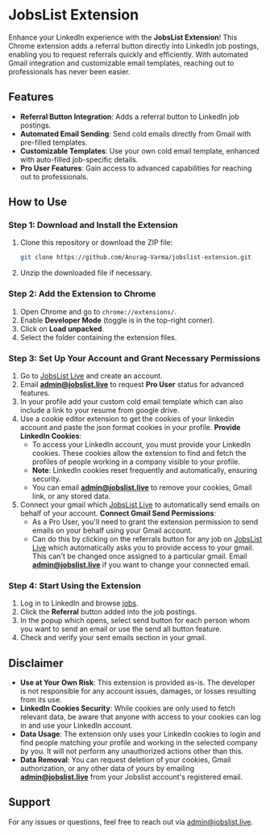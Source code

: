 # JobsList Extension

Enhance your LinkedIn experience with the **JobsList Extension**! This Chrome extension adds a referral button directly into LinkedIn job postings, enabling you to request referrals quickly and efficiently. With automated Gmail integration and customizable email templates, reaching out to professionals has never been easier.

## Features

- **Referral Button Integration**: Adds a referral button to LinkedIn job postings.
- **Automated Email Sending**: Send cold emails directly from Gmail with pre-filled templates.
- **Customizable Templates**: Use your own cold email template, enhanced with auto-filled job-specific details.
- **Pro User Features**: Gain access to advanced capabilities for reaching out to professionals.

## How to Use

### Step 1: Download and Install the Extension

1. Clone this repository or download the ZIP file:
   ```bash
   git clone https://github.com/Anurag-Varma/jobslist-extension.git
   ```
2. Unzip the downloaded file if necessary.

### Step 2: Add the Extension to Chrome

1. Open Chrome and go to `chrome://extensions/`.
2. Enable **Developer Mode** (toggle is in the top-right corner).
3. Click on **Load unpacked**.
4. Select the folder containing the extension files.

### Step 3: Set Up Your Account and Grant Necessary Permissions

1. Go to [JobsList Live](https://jobslist.live/) and create an account.
2. Email **admin@jobslist.live** to request **Pro User** status for advanced features.
3. In your profile add your custom cold email template which can also include a link to your resume from google drive.
4. Use a cookie editor extension to get the cookies of your linkedin account and paste the json format cookies in your profile.
    **Provide LinkedIn Cookies**:  
   - To access your LinkedIn account, you must provide your LinkedIn cookies. These cookies allow the extension to find and fetch the profiles of people working in a company visible to your profile.  
   - **Note**: LinkedIn cookies reset frequently and automatically, ensuring security.  
   - You can email **admin@jobslist.live** to remove your cookies, Gmail link, or any stored data.
6. Connect your gmail which [JobsList Live](https://jobslist.live/) to automatically send emails on behalf of your account.
   **Connect Gmail Send Permissions**:  
   - As a Pro User, you'll need to grant the extension permission to send emails on your behalf using your Gmail account.
   - Can do this by clicking on the referrals button for any job on [JobsList Live](https://jobslist.live/) which automatically asks you to provide access to your gmail. This can't be changed once assigned to a particular gmail. Email **admin@jobslist.live** if you want to change your connected email.


### Step 4: Start Using the Extension

1. Log in to LinkedIn and browse [jobs](https://www.linkedin.com/jobs/search/).
2. Click the **Referral** button added into the job postings.
3. In the popup which opens, select send button for each person whom you want to send an email or use the send all button feature.
4. Check and verify your sent emails section in your gmail.


## Disclaimer

- **Use at Your Own Risk**: This extension is provided as-is. The developer is not responsible for any account issues, damages, or losses resulting from its use.  
- **LinkedIn Cookies Security**: While cookies are only used to fetch relevant data, be aware that anyone with access to your cookies can log in and use your LinkedIn account.  
- **Data Usage**: The extension only uses your LinkedIn cookies to login and find people matching your profile and working in the selected company by you. It will not perform any unauthorized actions other than this.  
- **Data Removal**: You can request deletion of your cookies, Gmail authorization, or any other data of yours by emailing **admin@jobslist.live** from your Jobslist account's registered email.


## Support

For any issues or questions, feel free to reach out via [admin@jobslist.live](mailto:admin@jobslist.live).

